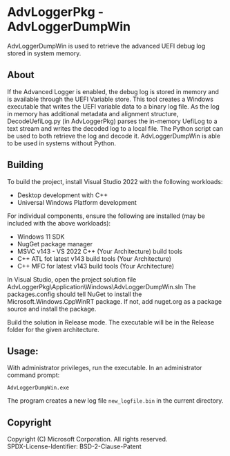 # AdvLoggerPkg - AdvLoggerDumpWin
AdvLoggerDumpWin is used to retrieve the advanced UEFI debug log stored in system memory.

## About
If the Advanced Logger is enabled, the debug log is stored in memory and is available through the UEFI
Variable store.
This tool creates a Windows executable that writes the UEFI variable data to a binary log file. As the 
log in memory has additional metadata and alignment structure, DecodeUefiLog.py (in AdvLoggerPkg) 
parses the in-memory UefiLog to a text stream and writes the decoded log to a local file. The Python
script can be used to both retrieve the log and decode it. 
AdvLoggerDumpWin is able to be used in systems without Python.

## Building
To build the project, install Visual Studio 2022 with the following workloads:
* Desktop development with C++
* Universal Windows Platform development

For individual components, ensure the following are installed (may be included with the above workloads):
* Windows 11 SDK
* NugGet package manager
* MSVC v143 - VS 2022 C++ (Your Architecture) build tools
* C++ ATL fot latest v143 build tools (Your Architecture)
* C++ MFC for latest v143 build tools (Your Architecture)

In Visual Studio, open the project solution file AdvLoggerPkg\Application\Windows\AdvLoggerDumpWin.sln
The packages.config should tell NuGet to install the Microsoft.Windows.CppWinRT package. If not, add nuget.org 
as a package source and install the package.

Build the solution in Release mode. The executable will be in the Release folder for the given architecture.

## Usage:
With administrator privileges, run the executable. 
In an administrator command prompt:
```
AdvLoggerDumpWin.exe
```
The program creates a new log file `new_logfile.bin` in the current directory.

## Copyright
Copyright (C) Microsoft Corporation. All rights reserved.  
SPDX-License-Identifier: BSD-2-Clause-Patent